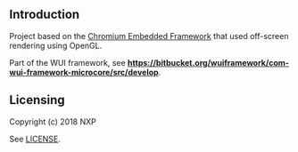 ## Introduction

Project based on the [Chromium Embedded Framework](https://bitbucket.org/chromiumembedded) that used off-screen rendering using OpenGL.

Part of the WUI framework, see **https://bitbucket.org/wuiframework/com-wui-framework-microcore/src/develop**.


## Licensing
Copyright (c) 2018 NXP

See [LICENSE](LICENSE).
